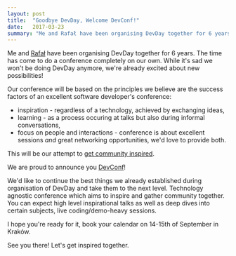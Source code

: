 ```yaml
---
layout: post
title: 	"Goodbye DevDay, Welcome DevConf!"
date: 	2017-03-23
summary: "Me and Rafał have been organising DevDay together for 6 years. The time has come to do a new conference completely on our own. We are proud to announce DevConf!"
---
```

Me and [Rafał](https://twitter.com/rafek) have been organising DevDay together for 6 years. The time has come to do a conference completely on our own.
While it's sad we won't be doing DevDay anymore, we're already excited about new possibilities!

Our conference will be based on the principles we believe are the success factors of an excellent software developer's conference:
  * inspiration - regardless of a technology, achieved by exchanging ideas,
  * learning - as a process occuring at talks but also during informal conversations,
  * focus on people and interactions - conference is about excellent sessions *and* great networking opportunities, we'd love to provide both.

This will be our attempt to [get community inspired](http://blog.mihcall.com/2015/09/30/DevDay-2015/).

We are proud to announce you [DevConf](http://devconf.pl)!

We'd like to continue the best things we already established during organisation of DevDay and take them to the next level. Technology agnostic conference which aims to inspire and gather community together. You can expect high level inspirational talks as well as deep dives into certain subjects, live coding/demo-heavy sessions.

I hope you're ready for it, book your calendar on 14-15th of September in Kraków.

See you there!
Let's get inspired together.
